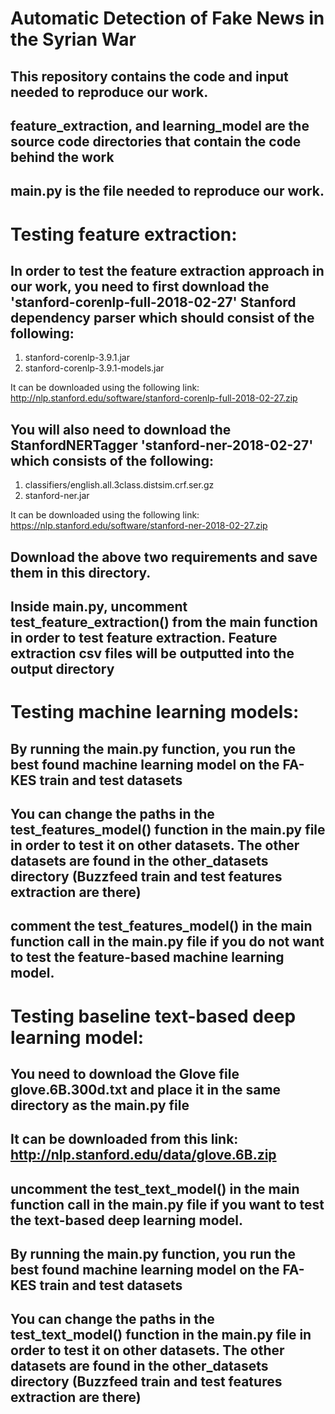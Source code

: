 # Automatic Detection of Fake News in the Syrian War
## This repository contains the code and input needed to reproduce our work.
## feature_extraction, and learning_model are the source code directories that contain the code behind the work
## main.py is the file needed to reproduce our work.

# Testing feature extraction:
## In order to test the feature extraction approach in our work, you need to first download the 'stanford-corenlp-full-2018-02-27' Stanford dependency parser which should consist of the following:
1. stanford-corenlp-3.9.1.jar
2. stanford-corenlp-3.9.1-models.jar

It can be downloaded using the following link: http://nlp.stanford.edu/software/stanford-corenlp-full-2018-02-27.zip

## You will also need to download the StanfordNERTagger 'stanford-ner-2018-02-27' which consists of the following:
1. classifiers/english.all.3class.distsim.crf.ser.gz
2. stanford-ner.jar

It can be downloaded using the following link: https://nlp.stanford.edu/software/stanford-ner-2018-02-27.zip

## Download the above two requirements and save them in this directory.
## Inside main.py, uncomment test_feature_extraction() from the main function in order to test feature extraction. Feature extraction csv files will be outputted into the output directory

# Testing machine learning models:
## By running the main.py function, you run the best found machine learning model on the FA-KES train and test datasets
## You can change the paths in the test_features_model() function in the main.py file in order to test it on other datasets. The other datasets are found in the other_datasets directory (Buzzfeed train and test features extraction are there)
## comment the test_features_model() in the main function call in the main.py file if you do not want to test the feature-based machine learning model.

# Testing baseline text-based deep learning model:
## You need to download the Glove file glove.6B.300d.txt and place it in the same directory as the main.py file
## It can be downloaded from this link: http://nlp.stanford.edu/data/glove.6B.zip
## uncomment the test_text_model() in the main function call in the main.py file if you want to test the text-based deep learning model.
## By running the main.py function, you run the best found machine learning model on the FA-KES train and test datasets
## You can change the paths in the test_text_model() function in the main.py file in order to test it on other datasets. The other datasets are found in the other_datasets directory (Buzzfeed train and test features extraction are there)